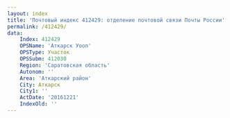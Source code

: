 ```yaml
---
layout: index
title: 'Почтовый индекс 412429: отделение почтовой связи Почты России'
permalink: /412429/
data:
    Index: 412429
    OPSName: 'Аткарск Уооп'
    OPSType: Участок
    OPSSubm: 412030
    Region: 'Саратовская область'
    Autonom: ''
    Area: 'Аткарский район'
    City: Аткарск
    City1: ''
    ActDate: '20161221'
    IndexOld: ''
---
```

